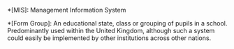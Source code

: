 *[MIS]: Management Information System

*[Form Group]: An educational state, class or grouping of pupils in a school. Predominantly used within the United Kingdom, although such a system could easily be implemented by other institutions across other nations.